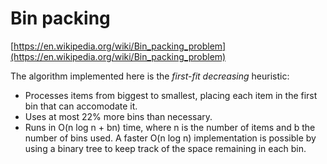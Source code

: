 # Bin packing

[https://en.wikipedia.org/wiki/Bin_packing_problem](https://en.wikipedia.org/wiki/Bin_packing_problem)

The algorithm implemented here is the *first-fit decreasing* heuristic:

* Processes items from biggest to smallest, placing each item in the first bin that can accomodate it.
* Uses at most 22% more bins than necessary.
* Runs in O(n log n + bn) time, where n is the number of items and b the number of bins used. A faster O(n log n) implementation is possible by using a binary tree to keep track of the space remaining in each bin.
